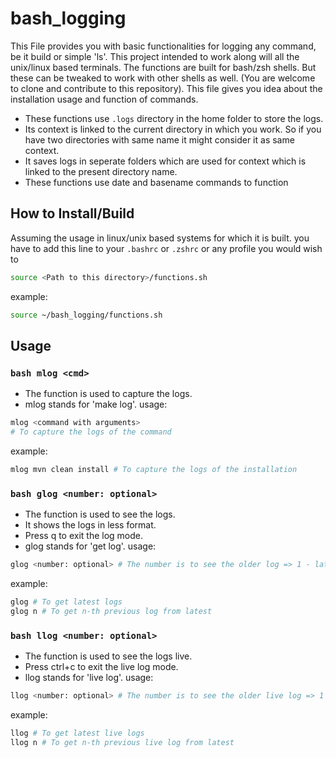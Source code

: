 # bash_logging

This File provides you with basic functionalities for logging any command, be it build or simple 'ls'. This project intended to work along will all the unix/linux based terminals. The functions are built for bash/zsh shells. But these can be tweaked to work with other shells as well. (You are welcome to clone and contribute to this repository). This file gives you idea about the installation usage and function of commands.

- These functions use `.logs` directory in the home folder to store the logs.
- Its context is linked to the current directory in which you work. So if you have two directories with same name it might consider it as same context.
- It saves logs in seperate folders which are used for context which is linked to the present directory name.
- These functions use date and basename commands to function

## How to Install/Build

   Assuming the usage in linux/unix based systems for which it is built. you have to add this line to your `.bashrc` or `.zshrc` or any profile you would wish to

```bash
source <Path to this directory>/functions.sh
```

example:

```zsh
source ~/bash_logging/functions.sh
```

## Usage

### ```bash mlog <cmd>```

- The function is used to capture the logs.
- mlog stands for 'make log'.
usage:

```bash
mlog <command with arguments>
# To capture the logs of the command
```

example:

```bash
mlog mvn clean install # To capture the logs of the installation
```

### ```bash glog <number: optional>```

- The function is used to see the logs.
- It shows the logs in less format.
- Press q to exit the log mode.
- glog stands for 'get log'.
usage:

```bash
glog <number: optional> # The number is to see the older log => 1 - latest, 2 - 2nd oldler,.., n - n-th log from latest one
```

example:

```bash
glog # To get latest logs
glog n # To get n-th previous log from latest
```

### ```bash llog <number: optional>```

- The function is used to see the logs live.
- Press ctrl+c to exit the live log mode.
- llog stands for 'live log'.
usage:

```bash
llog <number: optional> # The number is to see the older live log => 1 - latest, 2 - 2nd oldler,.., n - n-th log from latest one
```

example:

```bash
llog # To get latest live logs
llog n # To get n-th previous live log from latest
```
